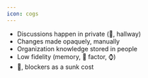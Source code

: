 ```yaml
---
icon: cogs
---
```


* Discussions happen in private (:e-mail:, hallway)
* Changes made opaquely, manually
* Organization knowledge stored in people
* Low fidelity (memory, :bus: factor, :watch:)
* :calendar:, blockers as a sunk cost